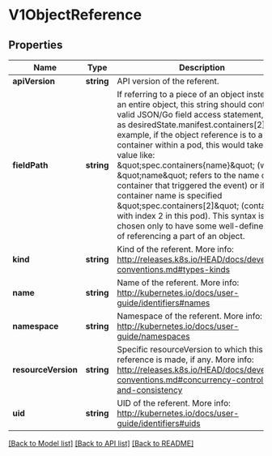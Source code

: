 # V1ObjectReference

## Properties
Name | Type | Description | Notes
------------ | ------------- | ------------- | -------------
**apiVersion** | **string** | API version of the referent. | [optional] 
**fieldPath** | **string** | If referring to a piece of an object instead of an entire object, this string should contain a valid JSON/Go field access statement, such as desiredState.manifest.containers[2]. For example, if the object reference is to a container within a pod, this would take on a value like: \&quot;spec.containers{name}\&quot; (where \&quot;name\&quot; refers to the name of the container that triggered the event) or if no container name is specified \&quot;spec.containers[2]\&quot; (container with index 2 in this pod). This syntax is chosen only to have some well-defined way of referencing a part of an object. | [optional] 
**kind** | **string** | Kind of the referent. More info: http://releases.k8s.io/HEAD/docs/devel/api-conventions.md#types-kinds | [optional] 
**name** | **string** | Name of the referent. More info: http://kubernetes.io/docs/user-guide/identifiers#names | [optional] 
**namespace** | **string** | Namespace of the referent. More info: http://kubernetes.io/docs/user-guide/namespaces | [optional] 
**resourceVersion** | **string** | Specific resourceVersion to which this reference is made, if any. More info: http://releases.k8s.io/HEAD/docs/devel/api-conventions.md#concurrency-control-and-consistency | [optional] 
**uid** | **string** | UID of the referent. More info: http://kubernetes.io/docs/user-guide/identifiers#uids | [optional] 

[[Back to Model list]](../README.md#documentation-for-models) [[Back to API list]](../README.md#documentation-for-api-endpoints) [[Back to README]](../README.md)



